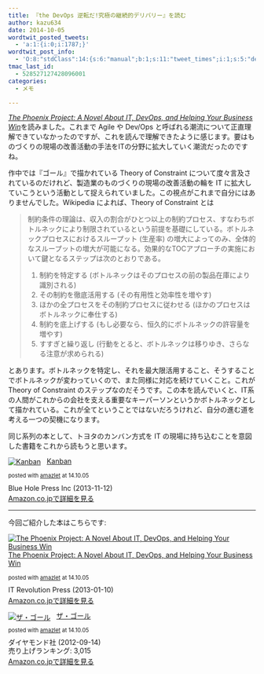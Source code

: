 ```yaml
---
title: 『the DevOps 逆転だ!究極の継続的デリバリー』を読む
author: kazu634
date: 2014-10-05
wordtwit_posted_tweets:
  - 'a:1:{i:0;i:1787;}'
wordtwit_post_info:
  - 'O:8:"stdClass":14:{s:6:"manual";b:1;s:11:"tweet_times";i:1;s:5:"delay";s:1:"0";s:7:"enabled";s:1:"1";s:10:"separation";i:60;s:7:"version";s:3:"3.7";s:14:"tweet_template";s:126:"ブログに新しい記事を投稿したよ: 『the DevOps 逆転だ!究極の継続的デリバリー』を読む - [link] ";s:6:"status";i:2;s:6:"result";a:0:{}s:13:"tweet_counter";i:2;s:13:"tweet_log_ids";a:1:{i:0;i:1787;}s:9:"hash_tags";a:0:{}s:8:"accounts";a:1:{i:0;s:7:"kazu634";}s:4:"text";s:145:"ブログに新しい記事を投稿したよ: 『the DevOps 逆転だ!究極の継続的デリバリー』を読む - http://tinyurl.com/n72c9t8";}'
tmac_last_id:
  - 528527127428096001
categories:
  - メモ

---
```

<a href="https://www.amazon.co.jp/exec/obidos/ASIN/B00AZRBLHO/simsnes-22/ref=nosim/" onclick="__gaTracker('send', 'event', 'outbound-article', 'https://www.amazon.co.jp/exec/obidos/ASIN/B00AZRBLHO/simsnes-22/ref=nosim/', 'The Phoenix Project: A Novel About IT, DevOps, and Helping Your Business Win');" target="_blank" name="amazletlink"><em>The Phoenix Project: A Novel About IT, DevOps, and Helping Your Business Win</em></a>を読みました。これまで Agile や Dev/Ops と呼ばれる潮流について正直理解できていなかったのですが、これを読んで理解できたように感じます。要はものづくりの現場の改善活動の手法をITの分野に拡大していく潮流だったのですね。

作中では『ゴール』で描かれている Theory of Constraint について度々言及されているのだけれど、製造業のものづくりの現場の改善活動の輪を IT に拡大していこうという活動として捉えられていました。この視点がこれまで自分にはありませんでした。Wikipedia によれば、Theory of Constraint とは

> 制約条件の理論は、収入の割合がひとつ以上の制約プロセス、すなわちボトルネックにより制限されているという前提を基礎にしている。ボトルネックプロセスにおけるスループット (生産率) の増大によってのみ、全体的なスループットの増大が可能になる。効果的なTOCアプローチの実施において鍵となるステップは次のとおりである。
> 
>   1. 制約を特定する (ボトルネックはそのプロセスの前の製品在庫により識別される)
>   2. その制約を徹底活用する (その有用性と効率性を増やす)
>   3. ほかの全プロセスをその制約プロセスに従わせる (ほかのプロセスはボトルネックに奉仕する)
>   4. 制約を底上げする (もし必要なら、恒久的にボトルネックの許容量を増やす)
>   5. すすぎと繰り返し (行動をとると、ボトルネックは移りゆき、さらなる注意が求められる)

とあります。ボトルネックを特定し、それを最大限活用すること、そうすることでボトルネックが変わっていくので、また同様に対応を続けていくこと。これが Theory of Constraint のステップなのだそうです。この本を読んでいくと、IT系の人間がこれからの会社を支える重要なキーパーソンというかボトルネックとして描かれている。これが全てということではないだろうけれど、自分の進む道を考える一つの契機になります。

同じ系列の本として、トヨタのカンバン方式を IT の現場に持ち込むことを意図した書籍をこれから読もうと思います。

<div class="amazlet-box" style="margin-bottom: 0px;">
<div class="amazlet-image" style="float: left; margin: 0px 12px 1px 0px;">
<a href="https://www.amazon.co.jp/exec/obidos/ASIN/B0057H2M70/simsnes-22/ref=nosim/" onclick="__gaTracker('send', 'event', 'outbound-article', 'https://www.amazon.co.jp/exec/obidos/ASIN/B0057H2M70/simsnes-22/ref=nosim/', '');" target="_blank" name="amazletlink"><img style="border: none;" src="https://images-na.ssl-images-amazon.com/images/I/51hocASZ3bL._SL160_.jpg" alt="Kanban" /></a>
</div>
  
<div class="amazlet-info" style="line-height: 120%; margin-bottom: 10px;">
<div class="amazlet-name" style="margin-bottom: 10px; line-height: 120%;">
<p>
<a href="https://www.amazon.co.jp/exec/obidos/ASIN/B0057H2M70/simsnes-22/ref=nosim/" onclick="__gaTracker('send', 'event', 'outbound-article', 'https://www.amazon.co.jp/exec/obidos/ASIN/B0057H2M70/simsnes-22/ref=nosim/', 'Kanban');" target="_blank" name="amazletlink">Kanban</a>
</p>
      
<div class="amazlet-powered-date" style="font-size: 80%; margin-top: 5px; line-height: 120%;">
        posted with <a href="http://www.amazlet.com/" onclick="__gaTracker('send', 'event', 'outbound-article', 'http://www.amazlet.com/', 'amazlet');" title="amazlet"  target="_blank">amazlet</a> at 14.10.05
</div>
</div>
    
<div class="amazlet-detail">
      Blue Hole Press Inc (2013-11-12)
</div>
    
<div class="amazlet-sub-info" style="float: left;">
<div class="amazlet-link" style="margin-top: 5px;">
<a href="https://www.amazon.co.jp/exec/obidos/ASIN/B0057H2M70/simsnes-22/ref=nosim/" onclick="__gaTracker('send', 'event', 'outbound-article', 'https://www.amazon.co.jp/exec/obidos/ASIN/B0057H2M70/simsnes-22/ref=nosim/', 'Amazon.co.jpで詳細を見る');" target="_blank" name="amazletlink">Amazon.co.jpで詳細を見る</a>
</div>
</div>
</div>
  
<div class="amazlet-footer" style="clear: left;">
</div>
</div>

* * *

今回ご紹介した本はこちらです:

<div class="amazlet-box" style="margin-bottom: 0px;">
<div class="amazlet-image" style="float: left; margin: 0px 12px 1px 0px;">
<a href="https://www.amazon.co.jp/exec/obidos/ASIN/B00AZRBLHO/simsnes-22/ref=nosim/" onclick="__gaTracker('send', 'event', 'outbound-article', 'https://www.amazon.co.jp/exec/obidos/ASIN/B00AZRBLHO/simsnes-22/ref=nosim/', '');" target="_blank" name="amazletlink"><img style="border: none;" src="https://images-na.ssl-images-amazon.com/images/I/51l49io0gcL._SL160_.jpg" alt="The Phoenix Project: A Novel About IT, DevOps, and Helping Your Business Win" /></a>
</div>
  
<div class="amazlet-info" style="line-height: 120%; margin-bottom: 10px;">
<div class="amazlet-name" style="margin-bottom: 10px; line-height: 120%;">
<p>
<a href="https://www.amazon.co.jp/exec/obidos/ASIN/B00AZRBLHO/simsnes-22/ref=nosim/" onclick="__gaTracker('send', 'event', 'outbound-article', 'https://www.amazon.co.jp/exec/obidos/ASIN/B00AZRBLHO/simsnes-22/ref=nosim/', 'The Phoenix Project: A Novel About IT, DevOps, and Helping Your Business Win');" target="_blank" name="amazletlink">The Phoenix Project: A Novel About IT, DevOps, and Helping Your Business Win</a>
</p>
      
<div class="amazlet-powered-date" style="font-size: 80%; margin-top: 5px; line-height: 120%;">
        posted with <a href="http://www.amazlet.com/" onclick="__gaTracker('send', 'event', 'outbound-article', 'http://www.amazlet.com/', 'amazlet');" title="amazlet"  target="_blank">amazlet</a> at 14.10.05
</div>
</div>
    
<div class="amazlet-detail">
      IT Revolution Press (2013-01-10)
</div>
    
<div class="amazlet-sub-info" style="float: left;">
<div class="amazlet-link" style="margin-top: 5px;">
<a href="https://www.amazon.co.jp/exec/obidos/ASIN/B00AZRBLHO/simsnes-22/ref=nosim/" onclick="__gaTracker('send', 'event', 'outbound-article', 'https://www.amazon.co.jp/exec/obidos/ASIN/B00AZRBLHO/simsnes-22/ref=nosim/', 'Amazon.co.jpで詳細を見る');" target="_blank" name="amazletlink">Amazon.co.jpで詳細を見る</a>
</div>
</div>
</div>
  
<div class="amazlet-footer" style="clear: left;">
</div>
</div>

<div class="amazlet-box" style="margin-bottom: 0px;">
<div class="amazlet-image" style="float: left; margin: 0px 12px 1px 0px;">
<a href="https://www.amazon.co.jp/exec/obidos/ASIN/B0081M7YEE/simsnes-22/ref=nosim/" onclick="__gaTracker('send', 'event', 'outbound-article', 'https://www.amazon.co.jp/exec/obidos/ASIN/B0081M7YEE/simsnes-22/ref=nosim/', '');" target="_blank" name="amazletlink"><img style="border: none;" src="https://images-na.ssl-images-amazon.com/images/I/41xuCFb3r7L._SL160_.jpg" alt="ザ・ゴール" /></a>
</div>
  
<div class="amazlet-info" style="line-height: 120%; margin-bottom: 10px;">
<div class="amazlet-name" style="margin-bottom: 10px; line-height: 120%;">
<p>
<a href="https://www.amazon.co.jp/exec/obidos/ASIN/B0081M7YEE/simsnes-22/ref=nosim/" onclick="__gaTracker('send', 'event', 'outbound-article', 'https://www.amazon.co.jp/exec/obidos/ASIN/B0081M7YEE/simsnes-22/ref=nosim/', 'ザ・ゴール');" target="_blank" name="amazletlink">ザ・ゴール</a>
</p>
      
<div class="amazlet-powered-date" style="font-size: 80%; margin-top: 5px; line-height: 120%;">
        posted with <a href="http://www.amazlet.com/" onclick="__gaTracker('send', 'event', 'outbound-article', 'http://www.amazlet.com/', 'amazlet');" title="amazlet"  target="_blank">amazlet</a> at 14.10.05
</div>
</div>
    
<div class="amazlet-detail">
      ダイヤモンド社 (2012-09-14)<br /> 売り上げランキング: 3,015
</div>
    
<div class="amazlet-sub-info" style="float: left;">
<div class="amazlet-link" style="margin-top: 5px;">
<a href="https://www.amazon.co.jp/exec/obidos/ASIN/B0081M7YEE/simsnes-22/ref=nosim/" onclick="__gaTracker('send', 'event', 'outbound-article', 'https://www.amazon.co.jp/exec/obidos/ASIN/B0081M7YEE/simsnes-22/ref=nosim/', 'Amazon.co.jpで詳細を見る');" target="_blank" name="amazletlink">Amazon.co.jpで詳細を見る</a>
</div>
</div>
</div>
  
<div class="amazlet-footer" style="clear: left;">
</div>
</div>
